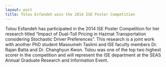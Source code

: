 ```yaml
---
layout: post
title: Tolou Esfandeh wins the 2014 ISE Poster Competition
---
```


Tolou Esfandeh has participated in the 2014 ISE Poster Competition for her research titled “Impact of Dual-Toll Pricing in Hazmat Transportation considering Stochastic Driver Preferences”. This research is a joint work with another PhD student Masoumeh Taslimi and ISE faculty members Dr. Rajan Batta and Dr. Changhyun Kwon. Tolou was one of the top two highest scorer in the competition and will represent the ISE department at the SEAS Annual Graduate Research and Information Event.
